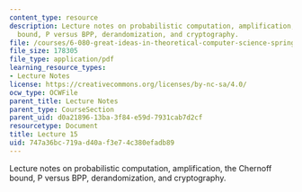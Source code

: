 ```yaml
---
content_type: resource
description: Lecture notes on probabilistic computation, amplification, the Chernoff
  bound, P versus BPP, derandomization, and cryptography.
file: /courses/6-080-great-ideas-in-theoretical-computer-science-spring-2008/747a36bc719ad40af3e74c380efadb89_lec15.pdf
file_size: 178305
file_type: application/pdf
learning_resource_types:
- Lecture Notes
license: https://creativecommons.org/licenses/by-nc-sa/4.0/
ocw_type: OCWFile
parent_title: Lecture Notes
parent_type: CourseSection
parent_uid: d0a21896-13ba-3f84-e59d-7931cab7d2cf
resourcetype: Document
title: Lecture 15
uid: 747a36bc-719a-d40a-f3e7-4c380efadb89
---
```

Lecture notes on probabilistic computation, amplification, the Chernoff bound, P versus BPP, derandomization, and cryptography.